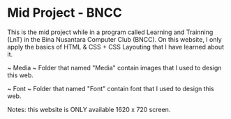 # Mid Project - BNCC
 
This is the mid project while in a program called Learning and Trainning (LnT) in the Bina Nusantara Computer Club (BNCC). 
On this website, I only apply the basics of HTML & CSS + CSS Layouting that I have learned about it.

~ Media ~
Folder that named "Media" contain images that I used to design this web.

~ Font ~
Folder that named "Font" contain font that I used to design this web.

Notes: this website is ONLY available 1620 x 720 screen.
